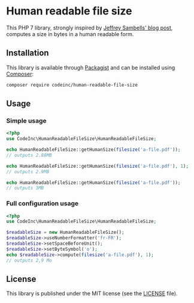 # Human readable file size

This PHP 7 library, strongly inspired by [Jeffrey Sambells' blog post](http://jeffreysambells.com/2012/10/25/human-readable-filesize-php),
computes a size in bytes in a human readable form. 


## Installation
This library is available through [Packagist](https://packagist.org/packages/codeinc/human-readable-file-size) 
and can be installed using [Composer](https://getcomposer.org/): 

```bash
composer require codeinc/human-readable-file-size
```


## Usage 

### Simple usage

```php
<?php
use CodeInc\HumanReadableFileSize\HumanReadableFileSize;

echo HumanReadableFileSize::getHumanSize(filesize('a-file.pdf'));
// outputs 2.88MB 

echo HumanReadableFileSize::getHumanSize(filesize('a-file.pdf'), 1);
// outputs 2.9MB 

echo HumanReadableFileSize::getHumanSize(filesize('a-file.pdf'));
// outputs 3MB
```

### Full configuration usage

```php
<?php
use CodeInc\HumanReadableFileSize\HumanReadableFileSize;

$readableSize = new HumanReadableFileSize();
$readableSize->useNumberFormatter('fr-FR');
$readableSize->setSpaceBeforeUnit();
$readableSize->setByteSymbol('o');
echo $readableSize->compute(filesize('a-file.pdf'), 1);
// outputs 2,9 Mo 
```

## License
This library is published under the MIT license (see the [LICENSE](LICENSE) file). 

